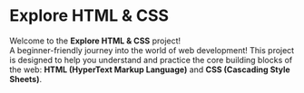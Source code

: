 # Explore HTML & CSS
Welcome to the **Explore HTML & CSS** project! <br>
A beginner-friendly journey into the world of web development! This project is designed to help you understand and practice the core building blocks of the web: **HTML (HyperText Markup Language)** and **CSS (Cascading Style Sheets)**.